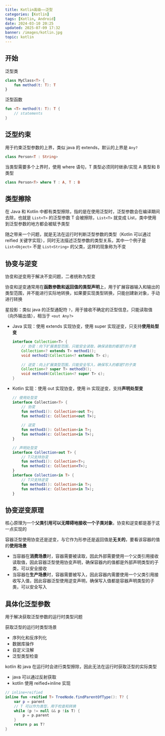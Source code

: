 ```yaml
---
title: Kotlin高级——泛型
categories: [Kotlin]
tags: [Kotlin, Android]
date: 2024-03-10 20:25
updated: 2025-07-09 17:32
banner: /images/kotlin.jpg
topic: kotlin
---
```

## 开始

泛型类

```kotlin
class MyClass<T> {
    fun method(t: T): T
}
```

泛型函数

```kotlin
fun <T> method(t: T): T {
    // statements
}
```

## 泛型约束

用于约束泛型参数的上界，类似 java 的 extends，默认的上界是 `Any?`

``` kotlin
class Person<T : String>
```

当类型需要多个上界时，使用 where 语句，T 类型必须同时继承/实现 A 类型和 B 类型

``` kotlin
class Person<T> where T : A, T : B
```

## 类型擦除

在 Java 和 Kotlin 中都有类型擦除，指的是在使用泛型时，泛型参数会在编译期间去除，也就是 `List<T>` 的泛型参数 T 会被擦除，`List<T>` 就变成 List，类中使用到泛型参数的地方都会被赋予类型

随之带来一个问题，就是无法在运行时判断泛型参数的类型（Kotlin 可以通过 reified 关键字实现），同时无法描述泛型参数的类型关系，其中一个例子是 `List<Object>` 不是 `List<String>` 的父类，这样的现象称为不变

## 协变与逆变

协变和逆变用于解决不变问题，二者统称为型变

协变和逆变通常用在**函数参数和返回值的类型声明**上，用于扩展容器输入和输出的类型范围，并不能进行实际地转换，如果要实现类型转换，只能创建新对象，手动进行转换

星投影：类似 java 的泛型通配符 `?`，用于接收不确定的泛型信息，只能读取值（向外输出值），相当于 `<out Any?>`

- Java 实现：使用 extends 实现协变，使用 super 实现逆变，只支持**使用处型变**

    ```java
    interface Collection<T> {
        // 协变：向下扩展类型范围，只能安全读取，确保读取的都是T的子类
        Collection<? extends T> method1();
        void method2(Collection<? extends T> c);
        
        // 逆变：向上扩展类型范围，只能安全写入，确保写入的都是T的子类
        Collection<? super T> method3();
        void method4(Collection<? super T> c);
    }
    ```

- Kotlin 实现：使用 out 实现协变，使用 in 实现逆变，支持**声明处型变**

    ```kotlin
    // 使用处型变
    interface Collection<T> {
        // 协变
        fun method1(): Collection<out T>;
        fun method2(c: Collection<out T>);
        
        // 逆变
        fun method3(): Collection<in T>;
        fun method4(c: Collection<in T>);
    }
    
    // 声明处型变
    interface Collection<out T> {
        // T只支持协变
        fun method1(): Collection<T>;
        fun method2(c: Collection<T>);
    }
    interface Collection<in T> {
        // T只支持逆变
        fun method3(): Collection<in T>;
        fun method4(c: Collection<in T>);
    }
    ```

## 协变逆变原理

核心原理为一个**父类引用可以无障碍地接收一个子类对象**，协变和逆变都是基于这一点实现的

容器泛型使用协变还是逆变，与它作为形参还是返回值是**无关的**，要看该容器的值的**使用场景**

- 当容器在**消费场景**时，容器需要被读取，因此外部需要使用一个父类引用接收读取值，因此容器泛型使用协变声明，确保容器内的值都是外部声明类型的子类，可以安全接收
- 当容器在**生产场景**时，容器需要被写入，因此容器内需要使用一个父类引用接收写入值，因此容器泛型使用逆变声明，确保写入值都是容器声明类型的子类，可以安全写入

## 具体化泛型参数

用于解决获取泛型参数的运行时类型问题

获取泛型的运行时类型场景

- 序列化和反序列化
- 数据库操作
- 自定义注解
- 泛型类型检查

kotlin 和 java 在运行时会进行类型擦除，因此无法在运行时获取泛型的实际类型

- java 可以通过反射获取
- kotlin 使用 reified+inline 实现

``` kotlin
// inline+reified
inline fun <reified T> TreeNode.findParentOfType(): T? {
    var p = parent
    // T 可以作为类型，用于检查和转换
    while (p != null && p !is T) {
        p = p.parent
    }
    return p as T?
}
```
